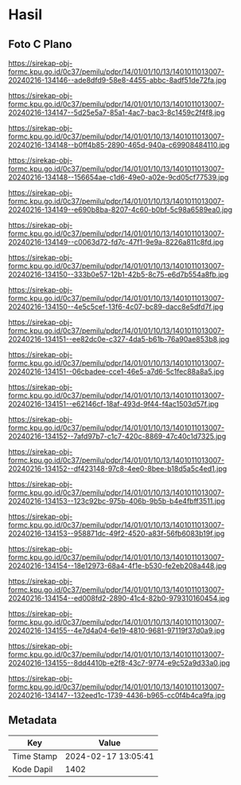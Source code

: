 # Hasil

## Foto C Plano

https://sirekap-obj-formc.kpu.go.id/0c37/pemilu/pdpr/14/01/01/10/13/1401011013007-20240216-134146--ade8dfd9-58e8-4455-abbc-8adf51de72fa.jpg

https://sirekap-obj-formc.kpu.go.id/0c37/pemilu/pdpr/14/01/01/10/13/1401011013007-20240216-134147--5d25e5a7-85a1-4ac7-bac3-8c1459c2f4f8.jpg

https://sirekap-obj-formc.kpu.go.id/0c37/pemilu/pdpr/14/01/01/10/13/1401011013007-20240216-134148--b0ff4b85-2890-465d-940a-c69908484110.jpg

https://sirekap-obj-formc.kpu.go.id/0c37/pemilu/pdpr/14/01/01/10/13/1401011013007-20240216-134148--156654ae-c1d6-49e0-a02e-9cd05cf77539.jpg

https://sirekap-obj-formc.kpu.go.id/0c37/pemilu/pdpr/14/01/01/10/13/1401011013007-20240216-134149--e690b8ba-8207-4c60-b0bf-5c98a6589ea0.jpg

https://sirekap-obj-formc.kpu.go.id/0c37/pemilu/pdpr/14/01/01/10/13/1401011013007-20240216-134149--c0063d72-fd7c-47f1-9e9a-8226a811c8fd.jpg

https://sirekap-obj-formc.kpu.go.id/0c37/pemilu/pdpr/14/01/01/10/13/1401011013007-20240216-134150--333b0e57-12b1-42b5-8c75-e6d7b554a8fb.jpg

https://sirekap-obj-formc.kpu.go.id/0c37/pemilu/pdpr/14/01/01/10/13/1401011013007-20240216-134150--4e5c5cef-13f6-4c07-bc89-dacc8e5dfd7f.jpg

https://sirekap-obj-formc.kpu.go.id/0c37/pemilu/pdpr/14/01/01/10/13/1401011013007-20240216-134151--ee82dc0e-c327-4da5-b61b-76a90ae853b8.jpg

https://sirekap-obj-formc.kpu.go.id/0c37/pemilu/pdpr/14/01/01/10/13/1401011013007-20240216-134151--06cbadee-cce1-46e5-a7d6-5c1fec88a8a5.jpg

https://sirekap-obj-formc.kpu.go.id/0c37/pemilu/pdpr/14/01/01/10/13/1401011013007-20240216-134151--e62146cf-18af-493d-9f44-f4ac1503d57f.jpg

https://sirekap-obj-formc.kpu.go.id/0c37/pemilu/pdpr/14/01/01/10/13/1401011013007-20240216-134152--7afd97b7-c1c7-420c-8869-47c40c1d7325.jpg

https://sirekap-obj-formc.kpu.go.id/0c37/pemilu/pdpr/14/01/01/10/13/1401011013007-20240216-134152--df423148-97c8-4ee0-8bee-b18d5a5c4ed1.jpg

https://sirekap-obj-formc.kpu.go.id/0c37/pemilu/pdpr/14/01/01/10/13/1401011013007-20240216-134153--123c92bc-975b-406b-9b5b-b4e4fbff3511.jpg

https://sirekap-obj-formc.kpu.go.id/0c37/pemilu/pdpr/14/01/01/10/13/1401011013007-20240216-134153--958871dc-49f2-4520-a83f-56fb6083b19f.jpg

https://sirekap-obj-formc.kpu.go.id/0c37/pemilu/pdpr/14/01/01/10/13/1401011013007-20240216-134154--18e12973-68a4-4f1e-b530-fe2eb208a448.jpg

https://sirekap-obj-formc.kpu.go.id/0c37/pemilu/pdpr/14/01/01/10/13/1401011013007-20240216-134154--ed008fd2-2890-41c4-82b0-979310160454.jpg

https://sirekap-obj-formc.kpu.go.id/0c37/pemilu/pdpr/14/01/01/10/13/1401011013007-20240216-134155--4e7d4a04-6e19-4810-9681-97119f37d0a9.jpg

https://sirekap-obj-formc.kpu.go.id/0c37/pemilu/pdpr/14/01/01/10/13/1401011013007-20240216-134155--8dd4410b-e2f8-43c7-9774-e9c52a9d33a0.jpg

https://sirekap-obj-formc.kpu.go.id/0c37/pemilu/pdpr/14/01/01/10/13/1401011013007-20240216-134147--132eed1c-1739-4436-b965-cc0f4b4ca9fa.jpg


## Metadata

| Key        | Value               |
| ---------- | ------------------- |
| Time Stamp | 2024-02-17 13:05:41 |
| Kode Dapil | 1402                |



